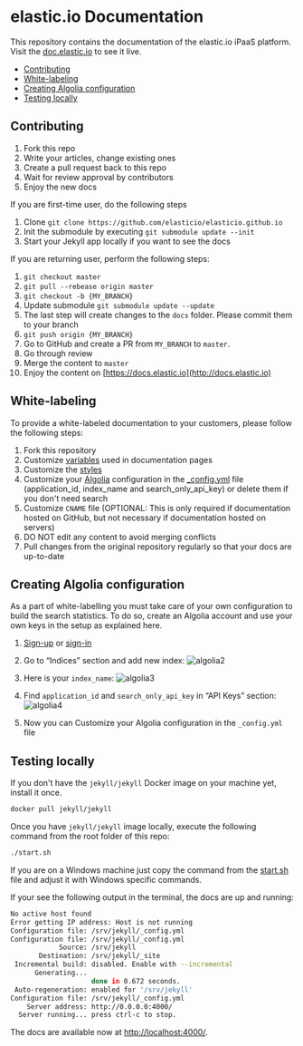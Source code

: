 # elastic.io Documentation

This repository contains the documentation of the elastic.io iPaaS platform. Visit
the [doc.elastic.io](https://docs.elastic.io) to see it live.

*   [Contributing](#contributing)
*   [White-labeling](#white-labeling)
*   [Creating Algolia configuration](#creating-algolia-configuration)
*   [Testing locally](#testing-locally)

## Contributing

1.  Fork this repo
2.  Write your articles, change existing ones
3.  Create a pull request back to this repo
4.  Wait for review approval by contributors
5.  Enjoy the new docs

If you are first-time user, do the following steps

1.  Clone `git clone https://github.com/elasticio/elasticio.github.io`
2.  Init the submodule by executing `git submodule update --init`
3.  Start your Jekyll app locally if you want to see the docs

If you are returning user, perform the following steps:

1. `git checkout master`
2. `git pull --rebease origin master`
3. `git checkout -b {MY_BRANCH}`
4. Update submodule `git submodule update --update`
5. The last step will create changes to the `docs` folder. Please commit them to your branch
6. `git push origin {MY_BRANCH}`
7. Go to GitHub and create a PR from `MY_BRANCH` to `master`.
8. Go through review
9. Merge the content to `master`
10. Enjoy the content on [https://docs.elastic.io](http://docs.elastic.io)

## White-labeling

To provide a white-labeled documentation to your customers, please follow the
following steps:


1. Fork this repository
2. Customize [variables](_data/tenant.yml) used in documentation pages
3. Customize the [styles](./assets/css/common.css)
4. Customize your [Algolia](https://www.algolia.com/) configuration in the [_config.yml](./_config.yml) file (application_id, index_name and search_only_api_key) or delete them if you don't need search
5. Customize `CNAME` file (OPTIONAL: This is only required if documentation hosted on GitHub, but not necessary if documentation hosted on servers)
6. DO NOT edit any content to avoid merging conflicts
7. Pull changes from the original repository regularly so that your docs are up-to-date


## Creating Algolia configuration

As a part of white-labelling you must take care of your own configuration to build
the search statistics. To do so, create an Algolia account and use your own keys in
the setup as explained here.

1. [Sign-up](https://www.algolia.com/users/sign_up) or [sign-in](https://www.algolia.com/users/sign_in)
2. Go to “Indices” section and add new index:
![algolia2](https://user-images.githubusercontent.com/36419533/41036629-59584f76-6999-11e8-99d9-cb04a49612dd.png)
3. Here is your `index_name`:
![algolia3](https://user-images.githubusercontent.com/36419533/41036633-5ec96c60-6999-11e8-8af3-3a2cd26f5933.png)
4. Find `application_id` and `search_only_api_key` in “API Keys” section:
![algolia4](https://user-images.githubusercontent.com/36419533/41036640-6449c626-6999-11e8-93b7-c5d0ea8ede03.png)

5. Now you can Customize your Algolia configuration in the `_config.yml` file


## Testing locally

If you don't have the `jekyll/jekyll` Docker image on your machine yet,
install it once.

```sh
docker pull jekyll/jekyll
```

Once you have `jekyll/jekyll` image locally, execute the following
command from the root folder of this repo:

```sh
./start.sh
```

If you are on a Windows machine just copy the command from the
[start.sh](./start.sh) file and adjust it with Windows specific commands.

If your see the following output in the terminal, the docs are up and running:

```sh
No active host found
Error getting IP address: Host is not running
Configuration file: /srv/jekyll/_config.yml
Configuration file: /srv/jekyll/_config.yml
            Source: /srv/jekyll
       Destination: /srv/jekyll/_site
 Incremental build: disabled. Enable with --incremental
      Generating...
                    done in 0.672 seconds.
 Auto-regeneration: enabled for '/srv/jekyll'
Configuration file: /srv/jekyll/_config.yml
    Server address: http://0.0.0.0:4000/
  Server running... press ctrl-c to stop.
 ```

The docs are available now at [http://localhost:4000/](http://localhost:4000/).
